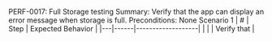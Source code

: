 PERF-0017: Full Storage testing
Summary: Verify that the app can display an error message when storage is full.
Preconditions: None
Scenario 1
 | \# | Step | Expected Behavior | 
 |---|------|-------------------| 
 |   |      | Verify that       | 
